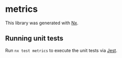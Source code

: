# metrics

This library was generated with [Nx](https://nx.dev).

## Running unit tests

Run `nx test metrics` to execute the unit tests via [Jest](https://jestjs.io).
